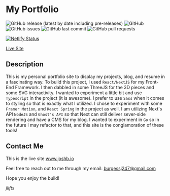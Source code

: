 # My Portfolio

![GitHub release (latest by date including pre-releases)](https://img.shields.io/github/v/release/jlifts/my-portfolio?include_prereleases)
![GitHub](https://img.shields.io/github/license/jlifts/my-portfolio)
![GitHub issues](https://img.shields.io/github/issues-raw/jlifts/my-portfolio)
![GitHub last commit](https://img.shields.io/github/last-commit/jlifts/my-portfolio)
![GitHub pull requests](https://img.shields.io/github/issues-pr/jlifts/my-portfolio)



[![Netlify Status](https://api.netlify.com/api/v1/badges/754dd9ed-87a1-4a87-8250-f53cf1fdaebe/deploy-status)](https://app.netlify.com/sites/portfoliojb/deploys)

[Live Site](https://www.joshb.io)

## Description

This is my personal portfolio site to display my projects, blog, and resume in a fascinating way.
To build this project, I used `React/NextJS` for my Front-End Framework. I then dabbled in some ThreeJS for the 3D pieces and some SVG interactivity. I wanted to experiment a little bit and use `Typescript` in the project (it is awesome). I prefer to use `Sass` when it comes to styling so that is exactly what I utilized. I chose to experiment with some `Framer Motion`, and `React Spring` in the project as well. I am utilizing Next's API `NodeJS` and `Ghost's API` so that Next can still deliver sever-side rendering and have a CMS for my blog. I wanted to experiment in `Go` so in the future I may refactor to that, and this site is the conglamoration of these tools!

## Contact Me

This is the live site www.joshb.io

Feel free to reach out to me through my email: burgessj247@gmail.com

Hope you enjoy the build!

_jlifts_
